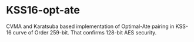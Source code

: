 # KSS16-opt-ate
CVMA and Karatsuba based implementation of Optimal-Ate pairing in KSS-16 curve of Order 259-bit. That confirms 128-bit AES security.
